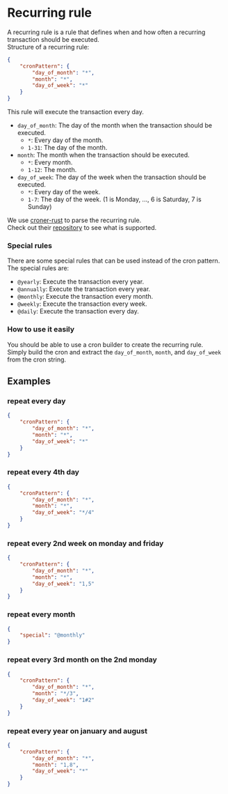 # Recurring rule

A recurring rule is a rule that defines when and how often a recurring transaction should be executed.  
Structure of a recurring rule:

```json
{
    "cronPattern": {
        "day_of_month": "*",
        "month": "*",
        "day_of_week": "*"
    }
}
```

This rule will execute the transaction every day.

- `day_of_month`: The day of the month when the transaction should be executed.
    - `*`: Every day of the month.
    - `1-31`: The day of the month.
- `month`: The month when the transaction should be executed.
    - `*`: Every month.
    - `1-12`: The month.
- `day_of_week`: The day of the week when the transaction should be executed.
    - `*`: Every day of the week.
    - `1-7`: The day of the week. (1 is Monday, ..., 6 is Saturday, 7 is Sunday)

We use [croner-rust](https://github.com/hexagon/croner-rust) to parse the recurring rule.  
Check out their [repository](https://github.com/hexagon/croner-rust) to see what is supported.

### Special rules

There are some special rules that can be used instead of the cron pattern.  
The special rules are:

- `@yearly`: Execute the transaction every year.
- `@annually`: Execute the transaction every year.
- `@monthly`: Execute the transaction every month.
- `@weekly`: Execute the transaction every week.
- `@daily`: Execute the transaction every day.

### How to use it easily

You should be able to use a cron builder to create the recurring rule.  
Simply build the cron and extract the `day_of_month`, `month`, and `day_of_week` from the cron string.

## Examples

### repeat every day

```json
{
    "cronPattern": {
        "day_of_month": "*",
        "month": "*",
        "day_of_week": "*"
    }
}
```

### repeat every 4th day

```json
{
    "cronPattern": {
        "day_of_month": "*",
        "month": "*",
        "day_of_week": "*/4"
    }
}
```

### repeat every 2nd week on monday and friday

```json
{
    "cronPattern": {
        "day_of_month": "*",
        "month": "*",
        "day_of_week": "1,5"
    }
}
```

### repeat every month

```json
{
    "special": "@monthly"
}
```

### repeat every 3rd month on the 2nd monday

```json
{
    "cronPattern": {
        "day_of_month": "*",
        "month": "*/3",
        "day_of_week": "1#2"
    }
}
```

### repeat every year on january and august

```json
{
    "cronPattern": {
        "day_of_month": "*",
        "month": "1,8",
        "day_of_week": "*"
    }
}
```
